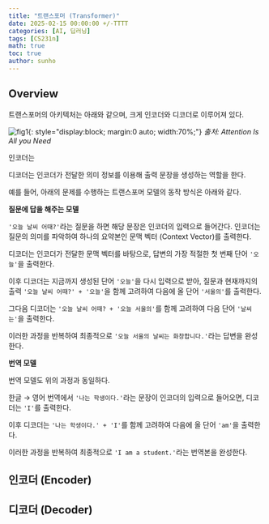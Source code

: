 ```yaml
---
title: "트랜스포머 (Transformer)"
date: 2025-02-15 00:00:00 +/-TTTT
categories: [AI, 딥러닝]
tags: [CS231n]
math: true
toc: true
author: sunho
---
```


## Overview

트랜스포머의 아키텍처는 아래와 같으며, 크게 인코더와 디코더로 이루어져 있다.

![fig1](dl/transformer/1.png){: style="display:block; margin:0 auto; width:70%;"}
_출처: Attention Is All you Need_

인코더는 

디코더는 인코더가 전달한 의미 정보를 이용해 출력 문장을 생성하는 역할을 한다.

예를 들어, 아래의 문제를 수행하는 트랜스포머 모델의 동작 방식은 아래와 같다.

**질문에 답을 해주는 모델**

`'오늘 날씨 어때?'`라는 질문을 하면 해당 문장은 인코더의 입력으로 들어간다. 인코더는 질문의 의미를 파악하여 하나의 요약본인 문맥 벡터 (Context Vector)를 출력한다.

디코더는 인코더가 전달한 문맥 벡터를 바탕으로, 답변의 가장 적절한 첫 번째 단어 `'오늘'`을 출력한다.

이후 디코더는 지금까지 생성된 단어 `'오늘'`을 다시 입력으로 받아, 질문과 현재까지의 출력 `'오늘 날씨 어때?' + '오늘'`을 함께 고려하여 다음에 올 단어 `'서울의'`를 출력한다.

그다음 디코더는 `'오늘 날씨 어때? + '오늘 서울의'`를 함께 고려하여 다음 단어 `'날씨는'`을 출력한다.

이러한 과정을 반복하여 최종적으로 `'오늘 서울의 날씨는 화창합니다.'`라는 답변을 완성한다.

**번역 모델**

번역 모델도 위의 과정과 동일하다.

한글 → 영어 번역에서 `'나는 학생이다.'`라는 문장이 인코더의 입력으로 들어오면, 디코더는 `'I'`를 출력한다.

이후 디코더는 `'나는 학생이다.' + 'I'`를 함께 고려하여 다음에 올 단어 `'am'`을 출력한다.

이러한 과정을 반복하여 최종적으로 `'I am a student.'`라는 번역본을 완성한다.

## 인코더 (Encoder)



## 디코더 (Decoder)


# 

